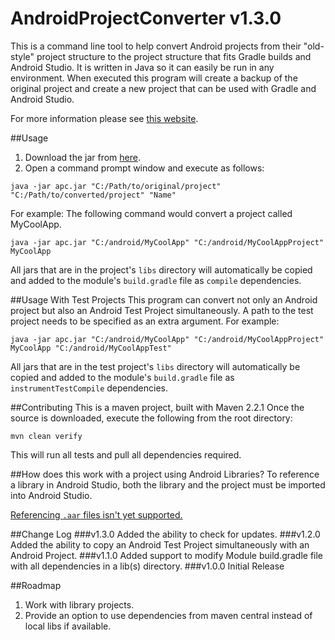 AndroidProjectConverter v1.3.0
=======================

This is a command line tool to help convert Android projects from their "old-style" project structure to the project structure that fits Gradle builds and Android Studio.
It is written in Java so it can easily be run in any environment. When executed this program will create a backup of the original project and create a new project that can be used with Gradle and Android Studio.

For more information please see [this website](http://sababado.github.io/AndroidProjectConverter).

##Usage
1. Download the jar from [here](http://sababado.github.io/AndroidProjectConverter/apc.jar).
2. Open a command prompt window and execute as follows:

```shell
java -jar apc.jar "C:/Path/to/original/project" "C:/Path/to/converted/project" "Name"
```

For example: The following command would convert a project called MyCoolApp.
```shell
java -jar apc.jar "C:/android/MyCoolApp" "C:/android/MyCoolAppProject" MyCoolApp
```

All jars that are in the project's `libs` directory will automatically be copied and added to the module's `build.gradle` file as `compile` dependencies.

##Usage With Test Projects
This program can convert not only an Android project but also an Android Test Project simultaneously. A path to the test project needs to be specified as an extra argument. For example:
```shell
java -jar apc.jar "C:/android/MyCoolApp" "C:/android/MyCoolAppProject" MyCoolApp "C:/android/MyCoolAppTest"
```
All jars that are in the test project's `libs` directory will automatically be copied and added to the module's `build.gradle` file as `instrumentTestCompile` dependencies.

##Contributing
This is a maven project, built with Maven 2.2.1
Once the source is downloaded, execute the following from the root directory:
```shell
mvn clean verify
```
This will run all tests and pull all dependencies required.

##How does this work with a project using Android Libraries?
To reference a library in Android Studio, both the library and the project must be imported into Android Studio.

[Referencing `.aar` files isn't yet supported.](https://code.google.com/p/android/issues/detail?id=55863)

##Change Log
###v1.3.0
Added the ability to check for updates.
###v1.2.0
Added the ability to copy an Android Test Project simultaneously with an Android Project.
###v1.1.0
Added support to modify Module build.gradle file with all dependencies in a lib(s) directory.
###v1.0.0
Initial Release

##Roadmap
1. Work with library projects.
2. Provide an option to use dependencies from maven central instead of local libs if available.